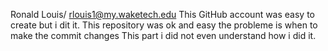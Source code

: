 Ronald Louis/ rlouis1@my.waketech.edu
This GitHub account was easy to create but i dit it.
This repository was ok and easy the probleme is when to make the commit changes
This part i did not even understand how i did it.
<!--
**Roodylouis1989/Roodylouis1989** is a ✨ _special_ ✨ repository because its `README.md` (this file) appears on your GitHub profile.

Here are some ideas to get you started:


